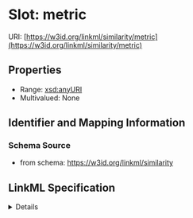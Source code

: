 # Slot: metric

URI: [https://w3id.org/linkml/similarity/metric](https://w3id.org/linkml/similarity/metric)



<!-- no inheritance hierarchy -->




## Properties

* Range: [xsd:anyURI](http://www.w3.org/2001/XMLSchema#anyURI)
* Multivalued: None







## Identifier and Mapping Information







### Schema Source


* from schema: https://w3id.org/linkml/similarity




## LinkML Specification

<details>
```yaml
name: metric
from_schema: https://w3id.org/linkml/similarity
rank: 1000
alias: metric
domain_of:
- TermSetPairwiseSimilarity
range: uriorcurie

```
</details>